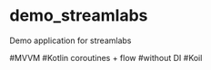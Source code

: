 # demo_streamlabs
Demo application for streamlabs

#MVVM
#Kotlin coroutines + flow
#without DI
#Koil
